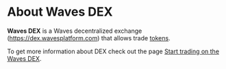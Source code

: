 # About Waves DEX

**Waves DEX** is a Waves decentralized exchange (<https://dex.wavesplatform.com>) that allows trade [tokens](/blockchain/token.md).

To get more information about DEX check out the page [Start trading on the Waves DEX](/waves-client/mobile-apps/iOS/waves-dex/start-trading-on-the-waves-dex.md).
